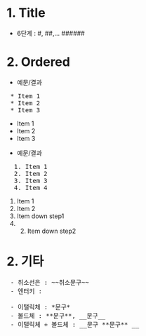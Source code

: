 # 1. Title
- 6단계 : #, ##,... ######

# 2. Ordered
- 예문/결과
<pre>
 * Item 1
 * Item 2
 * Item 3
</pre>
 * Item 1
 * Item 2
 * Item 3

- 예문/결과
<pre>
  1. Item 1
  2. Item 2
  3. Item 3
  4. Item 4
</pre>
  1. Item 1
  2. Item 2
  3. Item down step1
  4. 2. Item down step2
  
# 2. 기타
<pre>
 - 취소선은 : ~~취소문구~~
 - 엔터키 : <br>
 - 이탤릭체 : *문구*
 - 볼드체 : **문구**, __문구__
 - 이탤릭체 + 볼드체 : __문구 **문구** __
</pre>